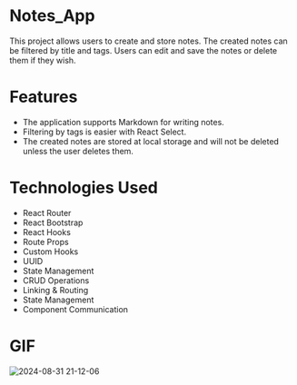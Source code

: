 # Notes_App

This project allows users to create and store notes. The created notes can be filtered by title and tags. Users can edit and save the notes or delete them if they wish.

# Features

- The application supports Markdown for writing notes.
- Filtering by tags is easier with React Select.
- The created notes are stored at local storage and will not be deleted unless the user deletes them.

# Technologies Used

- React Router
- React Bootstrap
- React Hooks
- Route Props
- Custom Hooks
- UUID
- State Management
- CRUD Operations
- Linking & Routing
- State Management
- Component Communication

# GIF

![2024-08-31 21-12-06](https://github.com/user-attachments/assets/928210e3-a24a-401a-a0b9-a91fd581c639)
